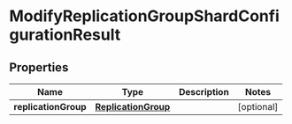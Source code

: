 

# ModifyReplicationGroupShardConfigurationResult


## Properties

| Name | Type | Description | Notes |
|------------ | ------------- | ------------- | -------------|
|**replicationGroup** | [**ReplicationGroup**](ReplicationGroup.md) |  |  [optional] |



